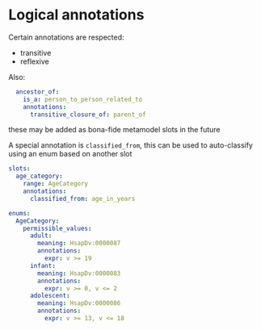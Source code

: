 # Logical annotations

Certain annotations are respected:

 - transitive
 - reflexive

Also:

```yaml
  ancestor_of:
    is_a: person_to_person_related_to
    annotations:
      transitive_closure_of: parent_of
```

these may be added as bona-fide metamodel slots in the future

A special annotation is `classified_from`, this can be used to auto-classify using an enum based on another slot

```yaml
slots:
  age_category:
    range: AgeCategory
    annotations:
      classified_from: age_in_years

enums:
  AgeCategory:
    permissible_values:
      adult:
        meaning: HsapDv:0000087
        annotations:
          expr: v >= 19
      infant:
        meaning: HsapDv:0000083
        annotations:
          expr: v >= 0, v <= 2
      adolescent:
        meaning: HsapDv:0000086
        annotations:
          expr: v >= 13, v <= 18
```


